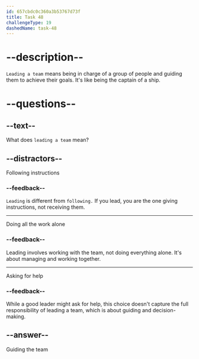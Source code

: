 ```yaml
---
id: 657cbdc0c360a3b53767d73f
title: Task 48
challengeType: 19
dashedName: task-48
---
```


# --description--

`Leading a team` means being in charge of a group of people and guiding them to achieve their goals. It's like being the captain of a ship. 

# --questions--

## --text--

What does `leading a team` mean?

## --distractors--

Following instructions

### --feedback--

`Leading` is different from `following.` If you lead, you are the one giving instructions, not receiving them.

---

Doing all the work alone

### --feedback--

Leading involves working with the team, not doing everything alone. It's about managing and working together.

---

Asking for help

### --feedback--

While a good leader might ask for help, this choice doesn't capture the full responsibility of leading a team, which is about guiding and decision-making.

## --answer--

Guiding the team

